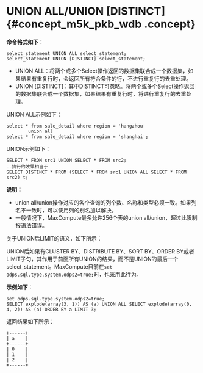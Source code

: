 # UNION ALL/UNION \[DISTINCT\] {#concept_m5k_pkb_wdb .concept}

**命令格式如下**：

```
select_statement UNION ALL select_statement;
select_statement UNION [DISTINCT] select_statement;
```

-   UNION ALL：将两个或多个Select操作返回的数据集联合成一个数据集，如果结果有重复行时，会返回所有符合条件的行，不进行重复行的去重处理。
-   UNION \[DISTINCT\]：其中DISTINCT可忽略。将两个或多个Select操作返回的数据集联合成一个数据集，如果结果有重复行时，将进行重复行的去重处理。

UNION ALL示例如下：

```
select * from sale_detail where region = 'hangzhou'
        union all
select * from sale_detail where region = 'shanghai';
```

UNION示例如下：

```
SELECT * FROM src1 UNION SELECT * FROM src2; 
--执行的效果相当于 
SELECT DISTINCT * FROM (SELECT * FROM src1 UNION ALL SELECT * FROM src2) t;
```

**说明：** 

-   union all/union操作对应的各个查询的列个数、名称和类型必须一致。如果列名不一致时，可以使用列的别名加以解决。
-   一般情况下，MaxCompute最多允许256个表的union all/union，超过此限制报语法错误。

关于UNION后LIMIT的语义，如下所示：

UNION后如果有CLUSTER BY、DISTRIBUTE BY、SORT BY、ORDER BY或者LIMIT子句，其作用于前面所有UNION的结果，而不是UNION的最后一个select\_statement。MaxCompute目前在`set odps.sql.type.system.odps2=true;`时，也采用此行为。

**示例如下**：

```
set odps.sql.type.system.odps2=true;
SELECT explode(array(3, 1)) AS (a) UNION ALL SELECT explode(array(0, 4, 2)) AS (a) ORDER BY a LIMIT 3;
```

返回结果如下所示：

```
+------+
| a    |
+------+
| 0    |
| 1    |
| 2    |
+------+
```

